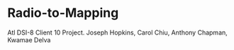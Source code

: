 # Radio-to-Mapping
Atl DSI-8 Client 10 Project. Joseph Hopkins, Carol Chiu, Anthony Chapman, Kwamae Delva


